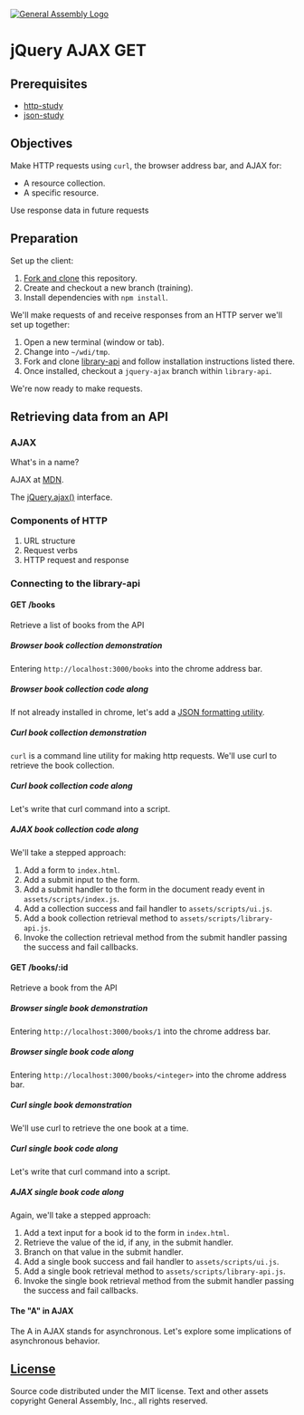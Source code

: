 [![General Assembly Logo](https://camo.githubusercontent.com/1a91b05b8f4d44b5bbfb83abac2b0996d8e26c92/687474703a2f2f692e696d6775722e636f6d2f6b6538555354712e706e67)](https://generalassemb.ly/education/web-development-immersive)

# jQuery AJAX GET

## Prerequisites

-   [http-study](https://github.com/ga-wdi-boston/http-study)
-   [json-study](https://github.com/ga-wdi-boston/json-study)

## Objectives

Make HTTP requests using `curl`, the browser address bar, and AJAX for:

-   A resource collection.
-   A specific resource.

Use response data in future requests

## Preparation

Set up the client:

1.  [Fork and clone](https://github.com/ga-wdi-boston/meta/wiki/ForkAndClone)
    this repository.
1.  Create and checkout a new branch (training).
1.  Install dependencies with `npm install`.

We'll make requests of and receive responses from an HTTP server we'll set up
 together:

1.  Open a new terminal (window or tab).
1.  Change into `~/wdi/tmp`.
1.  Fork and clone [library-api](https://github.com/ga-wdi-boston/library-api)
and follow installation instructions listed there.
1.  Once installed, checkout a `jquery-ajax` branch within `library-api`.

We're now ready to make requests.

## Retrieving data from an API

### AJAX

What's in a name?

AJAX at [MDN](https://developer.mozilla.org/en-US/docs/AJAX).

The [jQuery.ajax()](http://api.jquery.com/jQuery.ajax/) interface.

### Components of HTTP

1.  URL structure
1.  Request verbs
1.  HTTP request and response

### Connecting to the library-api

#### GET /books

Retrieve a list of books from the API

##### Browser book collection demonstration

Entering `http://localhost:3000/books` into the chrome address bar.

##### Browser book collection code along

If not already installed in chrome, let's add a [JSON formatting utility](https://chrome.google.com/webstore/detail/json-formatter/bcjindcccaagfpapjjmafapmmgkkhgoa?hl=en).

##### Curl book collection demonstration

`curl` is a command line utility for making http requests.  We'll use curl to
 retrieve the book collection.

##### Curl book collection code along

Let's write that curl command into a script.

##### AJAX book collection code along

We'll take a stepped approach:

1.  Add a form to `index.html`.
1.  Add a submit input to the form.
1.  Add a submit handler to the form in the document ready event in
 `assets/scripts/index.js`.
1.  Add a collection success and fail handler to `assets/scripts/ui.js`.
1.  Add a book collection retrieval method to `assets/scripts/library-api.js`.
1.  Invoke the collection retrieval method from the submit handler passing the
 success and fail callbacks.

#### GET /books/:id

Retrieve a book from the API

##### Browser single book demonstration

Entering `http://localhost:3000/books/1` into the chrome address bar.

##### Browser single book code along

Entering `http://localhost:3000/books/<integer>` into the chrome address bar.

##### Curl single book demonstration

We'll use curl to retrieve the one book at a time.

##### Curl single book code along

Let's write that curl command into a script.

##### AJAX single book code along

Again, we'll take a stepped approach:

1.  Add a text input for a book id to the form in `index.html`.
1.  Retrieve the value of the id, if any, in the submit handler.
1.  Branch on that value in the submit handler.
1.  Add a single book success and fail handler to `assets/scripts/ui.js`.
1.  Add a single book retrieval method to `assets/scripts/library-api.js`.
1.  Invoke the single book retrieval method from the submit handler passing the
 success and fail callbacks.

#### The "A" in AJAX

The A in AJAX stands for asynchronous.
Let's explore some implications of asynchronous behavior.

## [License](LICENSE)

Source code distributed under the MIT license. Text and other assets copyright
General Assembly, Inc., all rights reserved.
